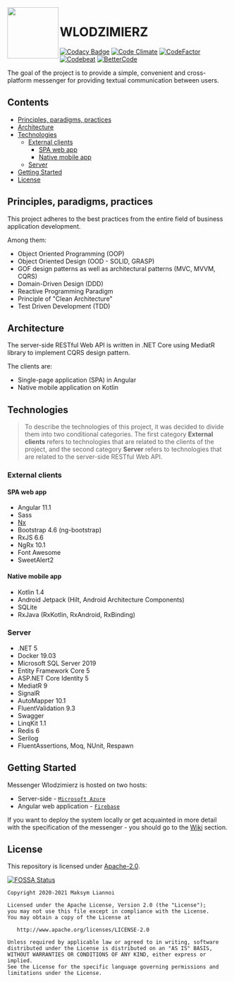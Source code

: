<img align="left" width="116" height="116" src="https://github.com/liannoi/wlodzimierz/blob/main/img/favicon.ico"/>

# WLODZIMIERZ

[![Codacy Badge](https://api.codacy.com/project/badge/Grade/21ec38ca8a924fce8b34be1398042f0c)](https://app.codacy.com/gh/liannoi/wlodzimierz?utm_source=github.com&utm_medium=referral&utm_content=liannoi/wlodzimierz&utm_campaign=Badge_Grade)
[![Code Climate](https://api.codeclimate.com/v1/badges/d20791e6eae10de3149c/maintainability)](https://codeclimate.com/github/liannoi/wlodzimierz/maintainability)
[![CodeFactor](https://www.codefactor.io/repository/github/liannoi/wlodzimierz/badge)](https://www.codefactor.io/repository/github/liannoi/wlodzimierz)
[![Codebeat](https://codebeat.co/badges/9fb05993-a47e-49f1-8a70-656cb9ddaa57)](https://codebeat.co/projects/github-com-liannoi-wlodzimierz-main)
[![BetterCode](https://bettercodehub.com/edge/badge/liannoi/wlodzimierz?branch=main)](https://bettercodehub.com/)

The goal of the project is to provide a simple, convenient and cross-platform
messenger for providing textual communication between users.

## Contents

- [Principles, paradigms, practices](#principles-paradigms-practices)
- [Architecture](#architecture)
- [Technologies](#technologies)
   - [External clients](#external-clients)
      - [SPA web app](#spa-web-app)
      - [Native mobile app](#native-mobile-app)
   - [Server](#server)
- [Getting Started](#getting-started)
- [License](#license)

## Principles, paradigms, practices

This project adheres to the best practices from the entire field of business
application development.

Among them:

- Object Oriented Programming (OOP)
- Object Oriented Design (OOD - SOLID, GRASP)
- GOF design patterns as well as architectural patterns (MVC, MVVM, CQRS)
- Domain-Driven Design (DDD)
- Reactive Programming Paradigm
- Principle of "Clean Architecture"
- Test Driven Development (TDD)

## Architecture

The server-side RESTful Web API is written in .NET Core using MediatR library
to implement CQRS design pattern.

The clients are:

- Single-page application (SPA) in Angular
- Native mobile application on Kotlin

## Technologies

> To describe the technologies of this project, it was decided to divide them
> into two conditional categories. The first category **External clients**
> refers to technologies that are related to the clients of the project, and
> the second category **Server** refers to technologies that are related to the
> server-side RESTful Web API.

### External clients

#### SPA web app

- Angular 11.1
- Sass
- [Nx](https://nx.dev/)
- Bootstrap 4.6 (ng-bootstrap)
- RxJS 6.6
- NgRx 10.1
- Font Awesome
- SweetAlert2

#### Native mobile app

- Kotlin 1.4
- Android Jetpack (Hilt, Android Architecture Components)
- SQLite
- RxJava (RxKotlin, RxAndroid, RxBinding)

### Server

- .NET 5
- Docker 19.03
- Microsoft SQL Server 2019
- Entity Framework Core 5
- ASP.NET Core Identity 5
- MediatR 9
- SignalR
- AutoMapper 10.1
- FluentValidation 9.3
- Swagger
- LinqKit 1.1
- Redis 6
- Serilog
- FluentAssertions, Moq, NUnit, Respawn

## Getting Started

Messenger Wlodzimierz is hosted on two hosts:

- Server-side - [`Microsoft Azure`](https://wlodzimierz.azurewebsites.net/api)
- Angular web application - [`Firebase`](https://wlodzimierz-7z7dc.web.app)

If you want to deploy the system locally or get acquainted in more detail with
the specification of the messenger - you should go to the [Wiki](https://github.com/liannoi/wlodzimierz/wiki) section.

## License

This repository is licensed under
[Apache-2.0](https://github.com/liannoi/wlodzimierz/blob/main/LICENSE).

[![FOSSA Status](https://app.fossa.com/api/projects/git%2Bgithub.com%2Fliannoi%2Fwlodzimierz.svg?type=large)](https://app.fossa.com/projects/git%2Bgithub.com%2Fliannoi%2Fwlodzimierz?ref=badge_large)

```
Copyright 2020-2021 Maksym Liannoi

Licensed under the Apache License, Version 2.0 (the "License");
you may not use this file except in compliance with the License.
You may obtain a copy of the License at

   http://www.apache.org/licenses/LICENSE-2.0

Unless required by applicable law or agreed to in writing, software
distributed under the License is distributed on an "AS IS" BASIS,
WITHOUT WARRANTIES OR CONDITIONS OF ANY KIND, either express or implied.
See the License for the specific language governing permissions and
limitations under the License.
```
